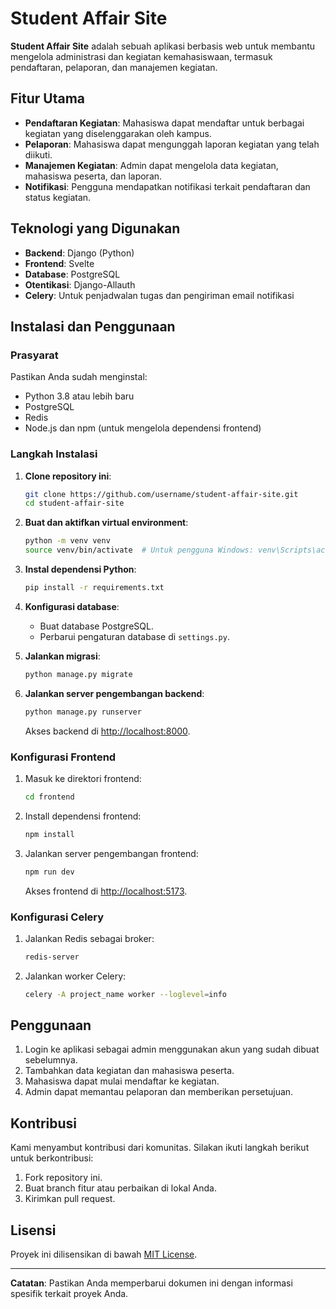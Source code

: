 # Student Affair Site

**Student Affair Site** adalah sebuah aplikasi berbasis web untuk membantu mengelola administrasi dan kegiatan kemahasiswaan, termasuk pendaftaran, pelaporan, dan manajemen kegiatan.

## Fitur Utama
- **Pendaftaran Kegiatan**: Mahasiswa dapat mendaftar untuk berbagai kegiatan yang diselenggarakan oleh kampus.
- **Pelaporan**: Mahasiswa dapat mengunggah laporan kegiatan yang telah diikuti.
- **Manajemen Kegiatan**: Admin dapat mengelola data kegiatan, mahasiswa peserta, dan laporan.
- **Notifikasi**: Pengguna mendapatkan notifikasi terkait pendaftaran dan status kegiatan.

## Teknologi yang Digunakan
- **Backend**: Django (Python)
- **Frontend**: Svelte
- **Database**: PostgreSQL
- **Otentikasi**: Django-Allauth
- **Celery**: Untuk penjadwalan tugas dan pengiriman email notifikasi

## Instalasi dan Penggunaan

### Prasyarat
Pastikan Anda sudah menginstal:
- Python 3.8 atau lebih baru
- PostgreSQL
- Redis
- Node.js dan npm (untuk mengelola dependensi frontend)

### Langkah Instalasi
1. **Clone repository ini**:
   ```bash
   git clone https://github.com/username/student-affair-site.git
   cd student-affair-site
   ```

2. **Buat dan aktifkan virtual environment**:
   ```bash
   python -m venv venv
   source venv/bin/activate  # Untuk pengguna Windows: venv\Scripts\activate
   ```

3. **Instal dependensi Python**:
   ```bash
   pip install -r requirements.txt
   ```

4. **Konfigurasi database**:
   - Buat database PostgreSQL.
   - Perbarui pengaturan database di `settings.py`.

5. **Jalankan migrasi**:
   ```bash
   python manage.py migrate
   ```

6. **Jalankan server pengembangan backend**:
   ```bash
   python manage.py runserver
   ```
   Akses backend di [http://localhost:8000](http://localhost:8000).

### Konfigurasi Frontend
1. Masuk ke direktori frontend:
   ```bash
   cd frontend
   ```

2. Install dependensi frontend:
   ```bash
   npm install
   ```

3. Jalankan server pengembangan frontend:
   ```bash
   npm run dev
   ```
   Akses frontend di [http://localhost:5173](http://localhost:5173).

### Konfigurasi Celery
1. Jalankan Redis sebagai broker:
   ```bash
   redis-server
   ```

2. Jalankan worker Celery:
   ```bash
   celery -A project_name worker --loglevel=info
   ```

## Penggunaan
1. Login ke aplikasi sebagai admin menggunakan akun yang sudah dibuat sebelumnya.
2. Tambahkan data kegiatan dan mahasiswa peserta.
3. Mahasiswa dapat mulai mendaftar ke kegiatan.
4. Admin dapat memantau pelaporan dan memberikan persetujuan.

## Kontribusi
Kami menyambut kontribusi dari komunitas. Silakan ikuti langkah berikut untuk berkontribusi:
1. Fork repository ini.
2. Buat branch fitur atau perbaikan di lokal Anda.
3. Kirimkan pull request.

## Lisensi
Proyek ini dilisensikan di bawah [MIT License](LICENSE).

---

**Catatan**: Pastikan Anda memperbarui dokumen ini dengan informasi spesifik terkait proyek Anda.
